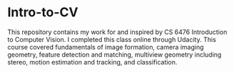 # Intro-to-CV
This repository contains my work for and inspired by CS 6476 Introduction to Computer Vision. I completed this class online through Udacity. This course covered fundamentals of image formation, camera imaging geometry, feature detection and matching, multiview geometry including stereo, motion estimation and tracking, and classification.
